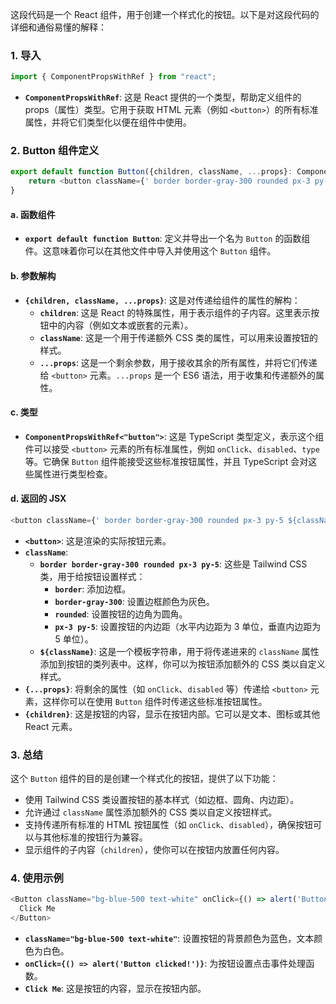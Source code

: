 这段代码是一个 React 组件，用于创建一个样式化的按钮。以下是对这段代码的详细和通俗易懂的解释：

### 1. **导入**
```javascript
import { ComponentPropsWithRef } from "react";
```
- **`ComponentPropsWithRef`**: 这是 React 提供的一个类型，帮助定义组件的 props（属性）类型。它用于获取 HTML 元素（例如 `<button>`）的所有标准属性，并将它们类型化以便在组件中使用。

### 2. **Button 组件定义**
```javascript
export default function Button({children, className, ...props}: ComponentPropsWithRef<"button">){
    return <button className={' border border-gray-300 rounded px-3 py-5 ${className}'} {...props}>{children}</button>;
}
```

#### a. **函数组件**
- **`export default function Button`**: 定义并导出一个名为 `Button` 的函数组件。这意味着你可以在其他文件中导入并使用这个 `Button` 组件。

#### b. **参数解构**
- **`{children, className, ...props}`**: 这是对传递给组件的属性的解构：
  - **`children`**: 这是 React 的特殊属性，用于表示组件的子内容。这里表示按钮中的内容（例如文本或嵌套的元素）。
  - **`className`**: 这是一个用于传递额外 CSS 类的属性，可以用来设置按钮的样式。
  - **`...props`**: 这是一个剩余参数，用于接收其余的所有属性，并将它们传递给 `<button>` 元素。`...props` 是一个 ES6 语法，用于收集和传递额外的属性。

#### c. **类型**
- **`ComponentPropsWithRef<"button">`**: 这是 TypeScript 类型定义，表示这个组件可以接受 `<button>` 元素的所有标准属性，例如 `onClick`、`disabled`、`type` 等。它确保 `Button` 组件能接受这些标准按钮属性，并且 TypeScript 会对这些属性进行类型检查。

#### d. **返回的 JSX**
```javascript
<button className={' border border-gray-300 rounded px-3 py-5 ${className}'} {...props}>{children}</button>
```
- **`<button>`**: 这是渲染的实际按钮元素。
- **`className`**:
  - **`border border-gray-300 rounded px-3 py-5`**: 这些是 Tailwind CSS 类，用于给按钮设置样式：
    - **`border`**: 添加边框。
    - **`border-gray-300`**: 设置边框颜色为灰色。
    - **`rounded`**: 设置按钮的边角为圆角。
    - **`px-3 py-5`**: 设置按钮的内边距（水平内边距为 3 单位，垂直内边距为 5 单位）。
  - **`${className}`**: 这是一个模板字符串，用于将传递进来的 `className` 属性添加到按钮的类列表中。这样，你可以为按钮添加额外的 CSS 类以自定义样式。
- **`{...props}`**: 将剩余的属性（如 `onClick`、`disabled` 等）传递给 `<button>` 元素，这样你可以在使用 `Button` 组件时传递这些标准按钮属性。
- **`{children}`**: 这是按钮的内容，显示在按钮内部。它可以是文本、图标或其他 React 元素。

### 3. **总结**
这个 `Button` 组件的目的是创建一个样式化的按钮，提供了以下功能：
- 使用 Tailwind CSS 类设置按钮的基本样式（如边框、圆角、内边距）。
- 允许通过 `className` 属性添加额外的 CSS 类以自定义按钮样式。
- 支持传递所有标准的 HTML 按钮属性（如 `onClick`、`disabled`），确保按钮可以与其他标准的按钮行为兼容。
- 显示组件的子内容（`children`），使你可以在按钮内放置任何内容。

### 4. **使用示例**
```javascript
<Button className="bg-blue-500 text-white" onClick={() => alert('Button clicked!')}>
  Click Me
</Button>
```
- **`className="bg-blue-500 text-white"`**: 设置按钮的背景颜色为蓝色，文本颜色为白色。
- **`onClick={() => alert('Button clicked!')}`**: 为按钮设置点击事件处理函数。
- **`Click Me`**: 这是按钮的内容，显示在按钮内部。